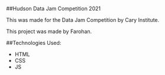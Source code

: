 ##Hudson Data Jam Competition 2021

This was made for the Data Jam Competition by Cary Institute.

This project was made by Farohan.

##Technologies Used:
- HTML
- CSS
- JS
